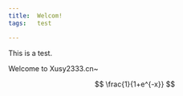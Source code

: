 ```yaml
---
title:  Welcom!
tags:   test

---
```


This is a test.

Welcome to Xusy2333.cn~

$$ \frac{1}{1+e^{-x}} $$
